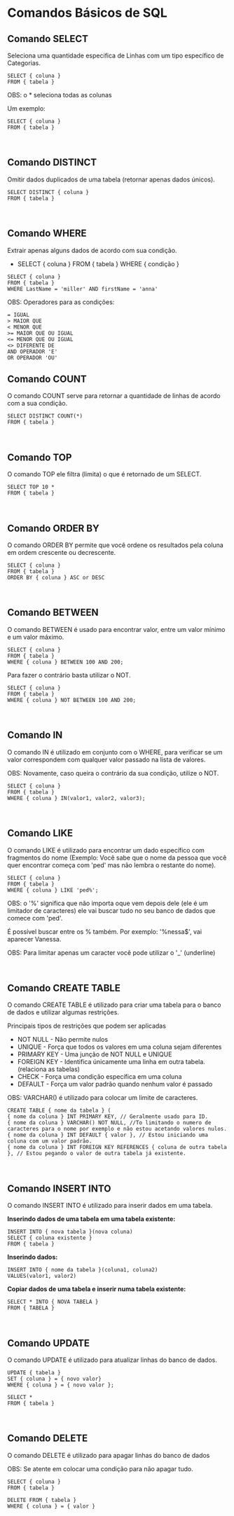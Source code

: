 # Comandos Básicos de SQL

## Comando SELECT 

Seleciona uma quantidade especifica de Linhas com um tipo específico de Categorias.
```
SELECT { coluna } 
FROM { tabela }
```
OBS: o * seleciona todas as colunas

Um exemplo:
```
SELECT { coluna }
FROM { tabela }
```

<br>

## Comando DISTINCT

Omitir dados duplicados de uma tabela (retornar apenas dados únicos).
```
SELECT DISTINCT { coluna }
FROM { tabela }
```

<br>

## Comando WHERE

Extrair apenas alguns dados de acordo com sua condição.

* SELECT { coluna } FROM { tabela } WHERE { condição }

```
SELECT { coluna }
FROM { tabela }
WHERE LastName = 'miller' AND firstName = 'anna'
```

OBS: Operadores para as condições:
```
= IGUAL
> MAIOR QUE
< MENOR QUE
>= MAIOR QUE OU IGUAL
<= MENOR QUE OU IGUAL
<> DIFERENTE DE
AND OPERADOR 'E'
OR OPERADOR 'OU'
```

## Comando COUNT

O comando COUNT serve para retornar a quantidade de linhas de acordo com a sua condição.

```
SELECT DISTINCT COUNT(*)
FROM { tabela }
```

<br>

## Comando TOP

O comando TOP ele filtra (limita) o que é retornado de um SELECT.

```
SELECT TOP 10 *
FROM { tabela }
```

<br>

## Comando ORDER BY

O comando ORDER BY permite que você ordene os resultados pela coluna em ordem crescente ou decrescente.
```
SELECT { coluna }
FROM { tabela }
ORDER BY { coluna } ASC or DESC
```

<br>

## Comando BETWEEN

O comando BETWEEN é usado para encontrar valor, entre um valor mínimo e um valor máximo.

```
SELECT { coluna }
FROM { tabela }
WHERE { coluna } BETWEEN 100 AND 200;
```

Para fazer o contrário basta utilizar o NOT.

```
SELECT { coluna }
FROM { tabela }
WHERE { coluna } NOT BETWEEN 100 AND 200;
```

<br>

## Comando IN

O comando IN é utilizado em conjunto com o WHERE, para verificar se um valor correspondem com qualquer valor passado na lista de valores.

OBS: Novamente, caso queira o contrário da sua condição, utilize o NOT.

```
SELECT { coluna }
FROM { tabela }
WHERE { coluna } IN(valor1, valor2, valor3);
```

<br>

## Comando LIKE
O comando LIKE é utilizado para encontrar um dado específico com fragmentos do nome (Exemplo: Você sabe que o nome da pessoa que você quer encontrar começa com 'ped' mas não lembra o restante do nome).

```
SELECT { coluna }
FROM { tabela }
WHERE { coluna } LIKE 'ped%';
```

OBS: o '%' significa que não importa oque vem depois dele (ele é um limitador de caracteres) ele vai buscar tudo no seu banco de dados que comece com 'ped'.

É possível buscar entre os % também. Por exemplo: '%nessa$', vai aparecer Vanessa.

OBS: Para limitar apenas um caracter você pode utilizar o '_' (underline)

<br>

## Comando CREATE TABLE

O comando CREATE TABLE é utilizado para criar uma tabela para o banco de dados e utilizar algumas restrições.

Principais tipos de restrições que podem ser aplicadas
* NOT NULL - Não permite nulos
* UNIQUE - Força que todos os valores em uma coluna sejam diferentes
* PRIMARY KEY - Uma junção de NOT NULL e UNIQUE
* FOREIGN KEY - Identifica únicamente uma linha em outra tabela. (relaciona as tabelas)
* CHECK - Força uma condição específica em uma coluna
* DEFAULT - Força um valor padrão quando nenhum valor é passado

OBS: VARCHAR() é utilizado para colocar um limite de caracteres.

```
CREATE TABLE { nome da tabela } (
{ nome da coluna } INT PRIMARY KEY, // Geralmente usado para ID.
{ nome da coluna } VARCHAR() NOT NULL, //To limitando o numero de caracteres para o nome por exemplo e não estou acetando valores nulos.
{ nome da coluna } INT DEFAULT { valor }, // Estou iniciando uma coluna com um valor padrão.
{ nome da coluna } INT FOREIGN KEY REFERENCES { coluna de outra tabela }, // Estou pegando o valor de outra tabela já existente.
```

<br>

## Comando INSERT INTO

O comando INSERT INTO é utilizado para inserir dados em uma tabela.

**Inserindo dados de uma tabela em uma tabela existente:**

```
INSERT INTO { nova tabela }(nova coluna)
SELECT { coluna existente }
FROM { tabela }
```

**Inserindo dados:**

```
INSERT INTO { nome da tabela }(coluna1, coluna2)
VALUES(valor1, valor2)
```

**Copiar dados de uma tabela e inserir numa tabela existente:**

```
SELECT * INTO { NOVA TABELA }
FROM { TABELA }
```

<br>

## Comando UPDATE

O comando UPDATE é utilizado para atualizar linhas do banco de dados.

```
UPDATE { tabela }
SET { coluna } = { novo valor}
WHERE { coluna } = { novo valor };

SELECT *
FROM { tabela }
```

<br>

## Comando DELETE

O comando DELETE é utilizado para apagar linhas do banco de dados

OBS: Se atente em colocar uma condição para não apagar tudo.

```
SELECT { coluna }
FROM { tabela }

DELETE FROM { tabela }
WHERE { coluna } = { valor }
```
